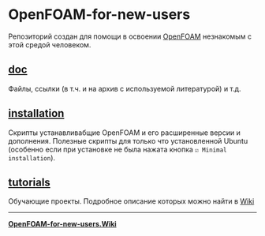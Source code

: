 # OpenFOAM-for-new-users
Репозиторий создан для помощи в освоении [OpenFOAM](https://github.com/StasF1/OpenFOAM-for-new-users/wiki/About) незнакомым с этой средой человеком.

## [doc](https://github.com/StasF1/OpenFOAM-for-new-users/tree/master/doc)
Файлы, ссылки (в т.ч. и на архив с используемой литературой) и т.д.

## [installation](https://github.com/StasF1/OpenFOAM-for-new-users/tree/master/installation)
Скрипты устанавливабщие OpenFOAM и его расширенные версии и дополнения. Полезные скрипты для только что установленной Ubuntu (особенно если при установке не была нажата кнопка `☑️ Minimal installation`).

## [tutorials](https://github.com/StasF1/OpenFOAM-for-new-users/tree/master/tutorials)
Обучающие проекты. Подробное описание которых можно найти в [Wiki](https://github.com/StasF1/OpenFOAM-for-new-users/wiki)

---
[**OpenFOAM-for-new-users.Wiki**](https://github.com/StasF1/OpenFOAM-for-new-users/wiki)
